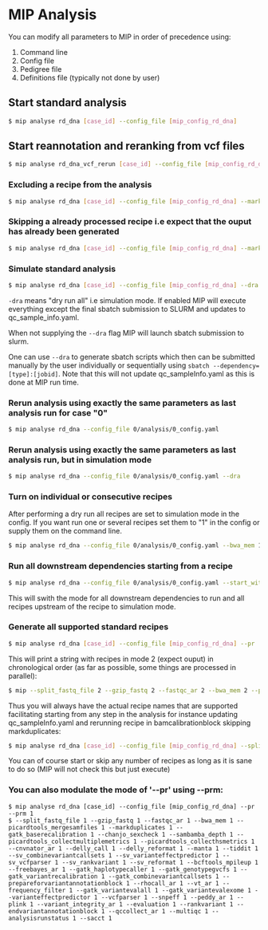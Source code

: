 # MIP Analysis

You can modify all parameters to MIP in order of precedence using:

1. Command line
2. Config file
3. Pedigree file
4. Definitions file (typically not done by user)

## Start standard analysis
```Bash
$ mip analyse rd_dna [case_id] --config_file [mip_config_rd_dna]
```

## Start reannotation and reranking from vcf files
```Bash
$ mip analyse rd_dna_vcf_rerun [case_id] --config_file [mip_config_rd_dna_vcf_rerun.yaml] --pedigree [case_id_pedigree_vcf_rerun.yaml] --vcf_rerun_file vcf_snv_indel.bcf --sv_vcf_rerun_file vcf_SV.bcf
```

### Excluding a recipe from the analysis

```Bash
$ mip analyse rd_dna [case_id] --config_file [mip_config_rd_dna] --markduplicates 0
```

### Skipping a already processed recipe i.e expect that the ouput has already been generated

```Bash
$ mip analyse rd_dna [case_id] --config_file [mip_config_rd_dna] --markduplicates 2
```

### Simulate standard analysis

```Bash
$ mip analyse rd_dna [case_id] --config_file [mip_config_rd_dna] --dra
```

``-dra`` means "dry run all" i.e simulation mode. If enabled MIP will execute everything except the final sbatch submission to SLURM and updates to qc_sample_info.yaml.

When not supplying the ``--dra`` flag MIP will launch sbatch submission to slurm.

One can use ``--dra`` to generate sbatch scripts which then can be submitted manually by the user individually or sequentially using ``sbatch --dependency=[type]:[jobid]``. Note that this will not update qc_sampleInfo.yaml as this is done at MIP run time.

### Rerun analysis using exactly the same parameters as last analysis run for case "0"

```Bash
$ mip analyse rd_dna --config_file 0/analysis/0_config.yaml
```

### Rerun analysis using exactly the same parameters as last analysis run, but in simulation mode

```Bash
$ mip analyse rd_dna --config_file 0/analysis/0_config.yaml --dra
```

### Turn on individual or consecutive recipes
After performing a dry run all recipes are set to simulation mode in the config. If you want run one or several recipes set them to "1" in the config or supply them on the command line.
```Bash
$ mip analyse rd_dna --config_file 0/analysis/0_config.yaml --bwa_mem 1 --peddy_ar 1
```

### Run all downstream dependencies starting from a recipe
```Bash
$ mip analyse rd_dna --config_file 0/analysis/0_config.yaml --start_with_recipe gatk_variantrecalibration
```
This will swith the mode for all downstream dependencies to run and all recipes upstream of the recipe to simulation mode.

### Generate all supported standard recipes

```Bash
$ mip analyse rd_dna [case_id] --config_file [mip_config_rd_dna] --pr
```

This will print a string with recipes in mode 2 (expect ouput) in chronological order (as far as possible, some things are processed in parallel):

```Bash
$ mip --split_fastq_file 2 --gzip_fastq 2 --fastqc_ar 2 --bwa_mem 2 --picardtools_mergesamfiles 2 --markduplicates 2 --gatk_baserecalibration 2 --chanjo_sexcheck 2 --sambamba_depth 2 --picardtools_collectmultiplemetrics 2 --picardtools_collecthsmetrics 2 --cnvnator_ar 2 --delly_call 2 --delly_reformat 2 --manta 2 --tiddit 2 --sv_combinevariantcallsets 2 --sv_varianteffectpredictor 2 --sv_vcfparser 2 --sv_rankvariant 2 --sv_reformat 2 --bcftools_mpileup 2 --freebayes_ar 2 --gatk_haplotypecaller 2 --gatk_genotypegvcfs 2 --gatk_variantrecalibration 2 --gatk_combinevariantcallsets 2 --prepareforvariantannotationblock 2 --rhocall_ar 2 --vt_ar 2 --frequency_filter 2 --gatk_variantevalall 2 --gatk_variantevalexome 2 --varianteffectpredictor 2 --vcfparser 2 --snpeff 2 --peddy_ar 2 --plink 2 --variant_integrity_ar 2 --evaluation 2 --rankvariant 2 --endvariantannotationblock 2 --qccollect_ar 2 --multiqc_ar 2 --analysisrunstatus 2 --sacct 2
```

Thus you will always have the actual recipe names that are supported facilitating starting from any step in the analysis for instance updating qc_sampleInfo.yaml and rerunning recipe in bamcalibrationblock skipping markduplicates:

```Bash
$ mip analyse rd_dna [case_id] --config_file [mip_config_rd_dna] --split_fastq_file 2 --gzip_fastq 2 --fastqc_ar 2 --bwa_mem 2 --picardtools_mergesamfiles 2 --markduplicates 0 --gatk_baserecalibration 2 --chanjo_sexcheck 2 --sambamba_depth 2 --picardtools_collectmultiplemetrics 2 --picardtools_collecthsmetrics 2 --cnvnator_ar 2 --delly_call 2 --delly_reformat 2 --manta 2 --tiddit 2 --sv_combinevariantcallsets 2 --sv_varianteffectpredictor 2 --sv_vcfparser 2 --sv_rankvariant 2 --sv_reformat 2 --bcftools_mpileup 2 --freebayes_ar 2 --gatk_haplotypecaller 2 --gatk_genotypegvcfs 2 --gatk_variantrecalibration 2 --gatk_combinevariantcallsets 2 --prepareforvariantannotationblock 2 --rhocall_ar 2 --vt_ar 2 --frequency_filter 2 --gatk_variantevalall 2 --gatk_variantevalexome 2 --varianteffectpredictor 2 --vcfparser 2 --snpeff 2 --peddy_ar 2 --plink 2 --variant_integrity_ar 2 --evaluation 2 --rankvariant 2 --endvariantannotationblock 2 --qccollect_ar 2 --multiqc 2 --analysisrunstatus 2 --sacct 2
```

You can of course start or skip any number of recipes as long as it is sane to do so (MIP will not check this but just execute)

### You can also modulate the mode of '--pr' using --prm:
```	  
$ mip analyse rd_dna [case_id] --config_file [mip_config_rd_dna] --pr --prm 1
$ --split_fastq_file 1 --gzip_fastq 1 --fastqc_ar 1 --bwa_mem 1 --picardtools_mergesamfiles 1 --markduplicates 1 --gatk_baserecalibration 1 --chanjo_sexcheck 1 --sambamba_depth 1 --picardtools_collectmultiplemetrics 1 --picardtools_collecthsmetrics 1 --cnvnator_ar 1 --delly_call 1 --delly_reformat 1 --manta 1 --tiddit 1 --sv_combinevariantcallsets 1 --sv_varianteffectpredictor 1 --sv_vcfparser 1 --sv_rankvariant 1 --sv_reformat 1 --bcftools_mpileup 1 --freebayes_ar 1 --gatk_haplotypecaller 1 --gatk_genotypegvcfs 1 --gatk_variantrecalibration 1 --gatk_combinevariantcallsets 1 --prepareforvariantannotationblock 1 --rhocall_ar 1 --vt_ar 1 --frequency_filter 1 --gatk_variantevalall 1 --gatk_variantevalexome 1 --varianteffectpredictor 1 --vcfparser 1 --snpeff 1 --peddy_ar 1 --plink 1 --variant_integrity_ar 1 --evaluation 1 --rankvariant 1 --endvariantannotationblock 1 --qccollect_ar 1 --multiqc 1 --analysisrunstatus 1 --sacct 1
```
